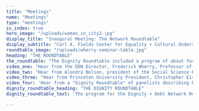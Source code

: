 ```yaml
---
title: "Meetings"
name: "Meetings"
type: "meetings"
is_index: true
hero_image: "/uploads/woman_in_city2.jpg"
display_title: "Inaugural Meeting: The Network Roundtable"
display_subtitle: "Carl A. Fields Center for Equality + Cultural Understanding<br>Princeton University • May 9 and 10, 2018" 
roundtable_image: "/uploads/wherry-seminar-table.jpg"
heading: "THE ROUNDTABLE"
the_roundtable: "The Dignity Roundtable included a program of about forty-five scholars and practitioners working in a dozen countries on issues of financial inclusion, household finance, and/or the human values implicated in economic action. The Network’s Director, Frederick Wherry, opened with the question of why questions of dignity and respect are central to understanding debt. Social Science Research Council President, Alondra Nelson, explained the importance of anticipatory social science for predicting and solving critical problems. And Princeton University President, Christopher Eisgruber, made the case for inequality as a strategic priority for research, teaching, and service."
video_one: "Hear from the DDN Director, Frederick Wherry, Professor of Sociology at Princeton on the mission of the Network."
video_two: "Hear from Alondra Nelson, president of the Social Science Research Council, on anticipatory social research, getting ahead of emerging demographic shifts and unexamined vectors of inequality."
video_three: "Hear from Princeton University President, Christopher Eisgruber on why dignity and debt are strategic priorities for the university."
video_four: 'Hear from a "Dignity Roundtable" of panelists describing how dignity and respect appear as motivating values for people using credit and debt.'
dignity_roundtable_heading: "THE DIGNITY ROUNDTABLE"
dignity_roundtable_text: 'The program for the Dignity + Debt Network Roundtable at Princeton began with a "Dignity Roundtable" of panelists describing how dignity and respect appear as motivating values for people using credit and debt. With an economist, a cognitive psychologist, a sociologist, and two anthropologist in dialogue, they explored how people experience dignity and seek to affirm it when making decisions about debt. The panel began with the question of how the delivery of debt affects individuals’ understandings of themselves as autonomous, self-directed, and respected (like everyone else). The panelists placed these meanings of debt and dignity into natural and laboratory contexts where debt is experienced as dignity-enhancing or degrading.'

---
```

